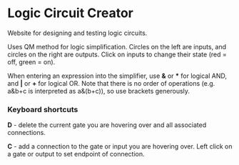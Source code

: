 # Logic Circuit Creator
Website for designing and testing logic circuits.

Uses QM method for logic simplification. Circles on the left are inputs, and circles on the right are outputs. Click on inputs to change their state (red = off, green = on).

When entering an expression into the simplifier, use **&** or **\*** for logical AND, and **|** or **+** for logical OR. Note that there is no order of operations (e.g. a&b+c is interpreted as a&(b+c)), so use brackets generously.

### Keyboard shortcuts
**D** - delete the current gate you are hovering over and all associated connections.

**C** - add a connection to the gate or input you are hovering over. Left click on a gate or output to set endpoint of connection.
